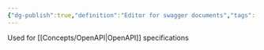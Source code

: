 ```yaml
---
{"dg-publish":true,"definition":"Editor for swagger documents","tags":["concept/SRE/cloud","tool"],"permalink":"/concepts/stop-light/","dgPassFrontmatter":true}
---
```


Used for [[Concepts/OpenAPI\|OpenAPI]] specifications

